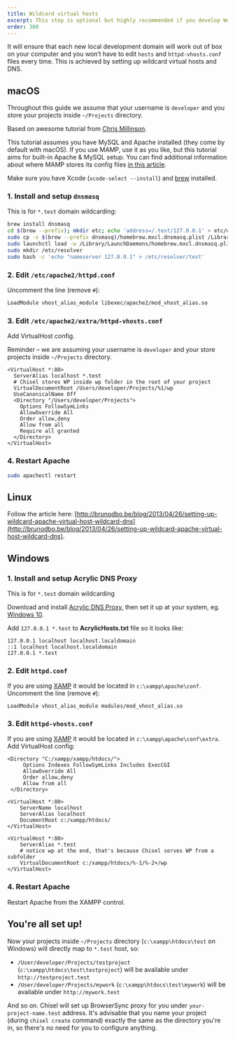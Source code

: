 ```yaml
---
title: Wildcard virtual hosts
excerpt: This step is optional but highly recommended if you develop WordPress projects
order: 300
---
```


It will ensure that each new local development domain will work out of box on your computer and you won’t have to edit `hosts` and `httpd-vhosts.conf` files every time. This is achieved by setting up wildcard virtual hosts and DNS.

## macOS

Throughout this guide we assume that your username is `developer` and you store your projects inside `~/Projects` directory.

Based on awesome tutorial from [Chris Millinson](https://mallinson.ca/osx-web-development/).

This tutorial assumes you have MySQL and Apache installed (they come by default with macOS). If you use MAMP, use it as you like, but this tutorial aims for built-in Apache & MySQL setup. You can find additional information about where MAMP stores its config files [in this article](http://foundationphp.com/tutorials/vhosts_mamp.php).

Make sure you have Xcode (`xcode-select --install`) and [brew](http://brew.sh/) installed.

### 1. Install and setup `dnsmasq`

This is for `*.test` domain wildcarding:

```bash
brew install dnsmasq
cd $(brew --prefix); mkdir etc; echo 'address=/.test/127.0.0.1' > etc/dnsmasq.conf
sudo cp -v $(brew --prefix dnsmasq)/homebrew.mxcl.dnsmasq.plist /Library/LaunchDaemons
sudo launchctl load -w /Library/LaunchDaemons/homebrew.mxcl.dnsmasq.plist
sudo mkdir /etc/resolver
sudo bash -c 'echo "nameserver 127.0.0.1" > /etc/resolver/test'
```

### 2. Edit `/etc/apache2/httpd.conf`

Uncomment the line (remove `#`):

```bash
LoadModule vhost_alias_module libexec/apache2/mod_vhost_alias.so
```

### 3. Edit `/etc/apache2/extra/httpd-vhosts.conf`

Add VirtualHost config.

Reminder – we are assuming your username is `developer` and your store projects inside `~/Projects` directory.

```apacheconf
<VirtualHost *:80>
  ServerAlias localhost *.test
  # Chisel stores WP inside wp folder in the root of your project
  VirtualDocumentRoot /Users/developer/Projects/%1/wp
  UseCanonicalName Off
  <Directory "/Users/developer/Projects">
    Options FollowSymLinks
    AllowOverride All
    Order allow,deny
    Allow from all
    Require all granted
  </Directory>
</VirtualHost>
```

### 4. Restart Apache

```bash
sudo apachectl restart
```

## Linux

Follow the article here: [http://brunodbo.be/blog/2013/04/26/setting-up-wildcard-apache-virtual-host-wildcard-dns](http://brunodbo.be/blog/2013/04/26/setting-up-wildcard-apache-virtual-host-wildcard-dns).

## Windows

### 1. Install and setup Acrylic DNS Proxy

This is for `*.test` domain wildcarding

Download and install [Acrylic DNS Proxy](http://mayakron.altervista.org/wikibase/show.php?id=AcrylicHome), then set it up at your system, eg. [Windows 10](http://mayakron.altervista.org/wikibase/show.php?id=AcrylicWindows10Configuration).

Add `127.0.0.1 *.test` to **AcrylicHosts.txt** file so it looks like:

```text
127.0.0.1 localhost localhost.localdomain
::1 localhost localhost.localdomain
127.0.0.1 *.test
```

### 2. Edit `httpd.conf`

If you are using [XAMP](https://www.apachefriends.org/) it would be located in `c:\xampp\apache\conf`. Uncomment the line (remove `#`):

```apacheconf
LoadModule vhost_alias_module modules/mod_vhost_alias.so
```

### 3. Edit `httpd-vhosts.conf`

If you are using [XAMP](https://www.apachefriends.org/) it would be located in `c:\xampp\apache\conf\extra`. Add VirtualHost config:

```apacheconf
<Directory "C:/xampp/xampp/htdocs/">
     Options Indexes FollowSymLinks Includes ExecCGI
     AllowOverride All
     Order allow,deny
     Allow from all
 </Directory>

<VirtualHost *:80>
    ServerName localhost
    ServerAlias localhost
    DocumentRoot c:/xampp/htdocs/
</VirtualHost>

<VirtualHost *:80>
    ServerAlias *.test
    # notice wp at the end, that's because Chisel serves WP from a subfolder
    VirtualDocumentRoot c:/xampp/htdocs/%-1/%-2+/wp
</VirtualHost>
```

### 4. Restart Apache

Restart Apache from the XAMPP control.

## You're all set up!

Now your projects inside `~/Projects` directory (`c:\xampp\htdocs\test` on Windows) will directly map to `*.test` host, so:

- `/User/developer/Projects/testproject` (`c:\xampp\htdocs\test\testproject`) will be available under `http://testproject.test`
- `/User/developer/Projects/mywork` (`c:\xampp\htdocs\test\mywork`) will be available under `http://mywork.test`

And so on. Chisel will set up BrowserSync proxy for you under `your-project-name.test` address. It's advisable that you name your project (during `chisel create` command) exactly the same as the directory you're in, so there's no need for you to configure anything.
